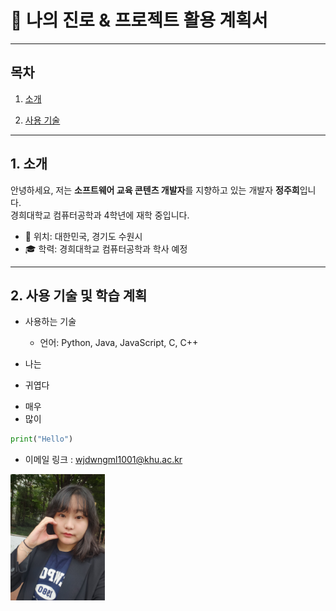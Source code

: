 # 🚀 나의 진로 & 프로젝트 활용 계획서
* * *
## 목차

1. [소개](#소개-about-me)  

2. [사용 기술](#사용-기술-및-학습-계획-skills--learning-plan)  


* * *

## 1. 소개

안녕하세요, 저는 **소프트웨어 교육 콘텐츠 개발자**를 지향하고 있는 개발자 **정주희**입니다.  
경희대학교 컴퓨터공학과 4학년에 재학 중입니다.

- 📍 위치: 대한민국, 경기도 수원시  
- 🎓 학력: 경희대학교 컴퓨터공학과 학사 예정  

* * *

## 2. 사용 기술 및 학습 계획 

- 사용하는 기술

  * 언어: Python, Java, JavaScript, C, C++
  
* 나는
- 귀엽다
+ 매우
+ 많이

```python
print("Hello")
```

* 이메일 링크 : <wjdwngml1001@khu.ac.kr>

<img src="/juhee.jpg" width="30%" height="40%" title="px(픽셀) 크기 설정" alt="juhee"></img>